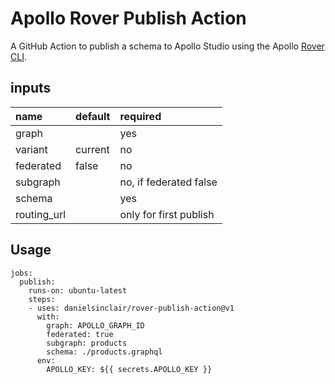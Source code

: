 # Apollo Rover Publish Action

A GitHub Action to publish a schema to Apollo Studio using the Apollo [Rover CLI](https://www.apollographql.com/docs/rover/).

## inputs
| name        | default | required               |
| :---------- | :------ | :--------------------- |
| graph       |         | yes                    |
| variant     | current | no                     |
| federated   | false   | no                     |
| subgraph    |         | no, if federated false |
| schema      |         | yes                    |
| routing_url |         | only for first publish |

## Usage
```
jobs:
  publish:
    runs-on: ubuntu-latest
    steps:
    - uses: danielsinclair/rover-publish-action@v1
      with:
        graph: APOLLO_GRAPH_ID
        federated: true
        subgraph: products
        schema: ./products.graphql
      env:
        APOLLO_KEY: ${{ secrets.APOLLO_KEY }}
```